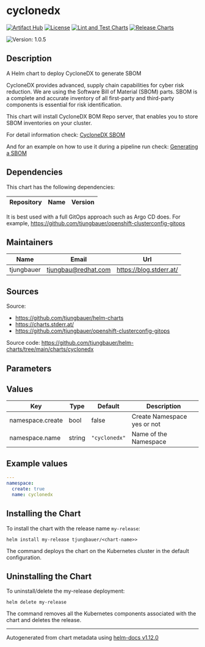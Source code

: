 

# cyclonedx

  [![Artifact Hub](https://img.shields.io/endpoint?url=https://artifacthub.io/badge/repository/openshift-bootstraps)](https://artifacthub.io/packages/search?repo=openshift-bootstraps)
  [![License](https://img.shields.io/badge/License-Apache_2.0-blue.svg)](https://opensource.org/licenses/Apache-2.0)
  [![Lint and Test Charts](https://github.com/tjungbauer/helm-charts/actions/workflows/lint_and_test_charts.yml/badge.svg)](https://github.com/tjungbauer/helm-charts/actions/workflows/lint_and_test_charts.yml)
  [![Release Charts](https://github.com/tjungbauer/helm-charts/actions/workflows/release.yml/badge.svg)](https://github.com/tjungbauer/helm-charts/actions/workflows/release.yml)

  ![Version: 1.0.5](https://img.shields.io/badge/Version-1.0.5-informational?style=flat-square)

 

  ## Description

  A Helm chart to deploy CycloneDX to generate SBOM

CycloneDX provides advanced, supply chain capabilities for cyber risk reduction. We are using the Software Bill of Material (SBOM) parts.
SBOM is a complete and accurate inventory of all first-party and third-party components is essential for risk identification.

This chart will install CycloneDX BOM Repo server, that enables you to store SBOM inventories on your cluster.

For detail information check: [CycloneDX SBOM](https://cyclonedx.org/capabilities/sbom/)

And for an example on how to use it during a pipeline run check: [Generating a SBOM](https://blog.stderr.at/securesupplychain/2023-06-22-securesupplychain-step7/)

## Dependencies

This chart has the following dependencies:

| Repository | Name | Version |
|------------|------|---------|

It is best used with a full GitOps approach such as Argo CD does. For example, https://github.com/tjungbauer/openshift-clusterconfig-gitops

## Maintainers

| Name | Email | Url |
| ---- | ------ | --- |
| tjungbauer | <tjungbau@redhat.com> | <https://blog.stderr.at/> |

## Sources
Source:
* <https://github.com/tjungbauer/helm-charts>
* <https://charts.stderr.at/>
* <https://github.com/tjungbauer/openshift-clusterconfig-gitops>

Source code: https://github.com/tjungbauer/helm-charts/tree/main/charts/cyclonedx

## Parameters

## Values

| Key | Type | Default | Description |
|-----|------|---------|-------------|
| namespace.create | bool | false | Create Namespace yes or not |
| namespace.name | string | `"cyclonedx"` | Name of the Namespace |

## Example values

```yaml
---
namespace:
  create: true
  name: cyclonedx
```

## Installing the Chart

To install the chart with the release name `my-release`:

```console
helm install my-release tjungbauer/<chart-name>>
```

The command deploys the chart on the Kubernetes cluster in the default configuration.

## Uninstalling the Chart

To uninstall/delete the my-release deployment:

```console
helm delete my-release
```

The command removes all the Kubernetes components associated with the chart and deletes the release.

----------------------------------------------
Autogenerated from chart metadata using [helm-docs v1.12.0](https://github.com/norwoodj/helm-docs/releases/v1.12.0)
